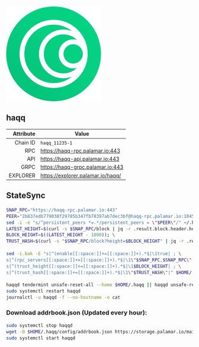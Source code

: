 ![Logo](https://raw.githubusercontent.com/Pa1amar/mainnets/main/haqq/haqq-logo.png)
## haqq
| Attribute | Value |
|----------:|-------|
| Chain ID         | `haqq_11235-1` |
| RPC  | https://haqq-rpc.palamar.io:443 |
| API  | https://haqq-api.palamar.io:443 |
| GRPC | https://haqq-grpc.palamar.io:443 |
| EXPLORER | https://explorer.palamar.io/haqq/ |

## StateSync
```bash
SNAP_RPC="https://haqq-rpc.palamar.io:443"
PEER="2b837edb779038f29785b347fb78397ab7dec3bf@haqq-rpc.palamar.io:10456"
sed -i -e "s/^persistent_peers *=.*/persistent_peers = \"$PEER\"/" ~/.haqq/config/config.toml
LATEST_HEIGHT=$(curl -s $SNAP_RPC/block | jq -r .result.block.header.height); \
BLOCK_HEIGHT=$((LATEST_HEIGHT - 1000)); \
TRUST_HASH=$(curl -s "$SNAP_RPC/block?height=$BLOCK_HEIGHT" | jq -r .result.block_id.hash)

sed -i.bak -E "s|^(enable[[:space:]]+=[[:space:]]+).*$|\1true| ; \
s|^(rpc_servers[[:space:]]+=[[:space:]]+).*$|\1\"$SNAP_RPC,$SNAP_RPC\"| ; \
s|^(trust_height[[:space:]]+=[[:space:]]+).*$|\1$BLOCK_HEIGHT| ; \
s|^(trust_hash[[:space:]]+=[[:space:]]+).*$|\1\"$TRUST_HASH\"|" $HOME/.haqq/config/config.toml

haqqd tendermint unsafe-reset-all --home $HOME/.haqq || haqqd unsafe-reset-all
sudo systemctl restart haqqd 
journalctl -u haqqd -f --no-hostname -o cat
```
### Download addrbook.json (Updated every hour):
```bash
sudo systemctl stop haqqd
wget -O $HOME/.haqq/config/addrbook.json https://storage.palamar.io/mainnet/haqq/addrbook.json
sudo systemctl start haqqd
```
